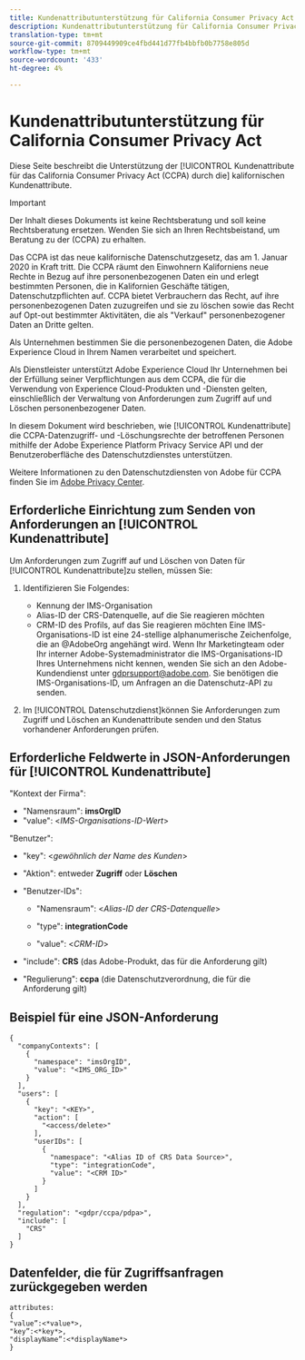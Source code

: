 ```yaml
---
title: Kundenattributunterstützung für California Consumer Privacy Act
description: Kundenattributunterstützung für California Consumer Privacy Act
translation-type: tm+mt
source-git-commit: 8709449909ce4fbd441d77fb4bbfb0b7758e805d
workflow-type: tm+mt
source-wordcount: '433'
ht-degree: 4%

---
```



# Kundenattributunterstützung für California Consumer Privacy Act

Diese Seite beschreibt die Unterstützung der [!UICONTROL Kundenattribute für das California Consumer Privacy Act (CCPA) durch die] kalifornischen Kundenattribute.

>[!IMPORTANT]
>
>Der Inhalt dieses Dokuments ist keine Rechtsberatung und soll keine Rechtsberatung ersetzen. Wenden Sie sich an Ihren Rechtsbeistand, um Beratung zu der (CCPA) zu erhalten.

Das CCPA ist das neue kalifornische Datenschutzgesetz, das am 1. Januar 2020 in Kraft tritt. Die CCPA räumt den Einwohnern Kaliforniens neue Rechte in Bezug auf ihre personenbezogenen Daten ein und erlegt bestimmten Personen, die in Kalifornien Geschäfte tätigen, Datenschutzpflichten auf. CCPA bietet Verbrauchern das Recht, auf ihre personenbezogenen Daten zuzugreifen und sie zu löschen sowie das Recht auf Opt-out bestimmter Aktivitäten, die als &quot;Verkauf&quot; personenbezogener Daten an Dritte gelten.

Als Unternehmen bestimmen Sie die personenbezogenen Daten, die Adobe Experience Cloud in Ihrem Namen verarbeitet und speichert.

Als Dienstleister unterstützt Adobe Experience Cloud Ihr Unternehmen bei der Erfüllung seiner Verpflichtungen aus dem CCPA, die für die Verwendung von Experience Cloud-Produkten und -Diensten gelten, einschließlich der Verwaltung von Anforderungen zum Zugriff auf und Löschen personenbezogener Daten.

In diesem Dokument wird beschrieben, wie [!UICONTROL Kundenattribute] die CCPA-Datenzugriff- und -Löschungsrechte der betroffenen Personen mithilfe der Adobe Experience Platform Privacy Service API und der Benutzeroberfläche des Datenschutzdienstes unterstützen.

Weitere Informationen zu den Datenschutzdiensten von Adobe für CCPA finden Sie im [Adobe Privacy Center](https://www.adobe.com/privacy/ccpa.html).

## Erforderliche Einrichtung zum Senden von Anforderungen an [!UICONTROL Kundenattribute]

Um Anforderungen zum Zugriff auf und Löschen von Daten für [!UICONTROL Kundenattribute]zu stellen, müssen Sie:

1. Identifizieren Sie Folgendes:

   * Kennung der IMS-Organisation
   * Alias-ID der CRS-Datenquelle, auf die Sie reagieren möchten
   * CRM-ID des Profils, auf das Sie reagieren möchten
   Eine IMS-Organisations-ID ist eine 24-stellige alphanumerische Zeichenfolge, die an @AdobeOrg angehängt wird. Wenn Ihr Marketingteam oder Ihr interner Adobe-Systemadministrator die IMS-Organisations-ID Ihres Unternehmens nicht kennen, wenden Sie sich an den Adobe-Kundendienst unter gdprsupport@adobe.com. Sie benötigen die IMS-Organisations-ID, um Anfragen an die Datenschutz-API zu senden.

1. Im [!UICONTROL Datenschutzdienst]können Sie Anforderungen zum Zugriff und Löschen an Kundenattribute senden und den Status vorhandener Anforderungen prüfen.

## Erforderliche Feldwerte in JSON-Anforderungen für [!UICONTROL Kundenattribute]

&quot;Kontext der Firma&quot;:

* &quot;Namensraum&quot;: **imsOrgID**
* &quot;value&quot;: &lt;*IMS-Organisations-ID-Wert*>

&quot;Benutzer&quot;:

* &quot;key&quot;: &lt;*gewöhnlich der Name des Kunden*>

* &quot;Aktion&quot;: entweder **Zugriff** oder **Löschen**

* &quot;Benutzer-IDs&quot;:

   * &quot;Namensraum&quot;: &lt;*Alias-ID der CRS-Datenquelle*>

   * &quot;type&quot;: **integrationCode**

   * &quot;value&quot;: &lt;*CRM-ID*>

* &quot;include&quot;: **CRS** (das Adobe-Produkt, das für die Anforderung gilt)

* &quot;Regulierung&quot;: **ccpa** (die Datenschutzverordnung, die für die Anforderung gilt)

## Beispiel für eine JSON-Anforderung

```
{
  "companyContexts": [
    {
      "namespace": "imsOrgID",
      "value": "<IMS_ORG_ID>"
    }
  ],
  "users": [
    {
      "key": "<KEY>",
      "action": [
        "<access/delete>"
      ],
      "userIDs": [
        {
          "namespace": "<Alias ID of CRS Data Source>",
          "type": "integrationCode",
          "value": "<CRM ID>"
        }
      ]
    }
  ],
  "regulation": "<gdpr/ccpa/pdpa>",
  "include": [
    "CRS"
  ]
}
```

## Datenfelder, die für Zugriffsanfragen zurückgegeben werden

```
attributes:
{
"value”:<*value*>,
"key”:<*key*>,
"displayName”:<*displayName*>
}
```
